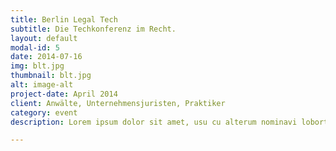 ```yaml
---
title: Berlin Legal Tech
subtitle: Die Techkonferenz im Recht.
layout: default
modal-id: 5
date: 2014-07-16
img: blt.jpg
thumbnail: blt.jpg
alt: image-alt
project-date: April 2014
client: Anwälte, Unternehmensjuristen, Praktiker
category: event
description: Lorem ipsum dolor sit amet, usu cu alterum nominavi lobortis. At duo novum diceret. Tantas apeirian vix et, usu sanctus postulant inciderint ut, populo diceret necessitatibus in vim. Cu eum dicam feugiat noluisse.

---
```

